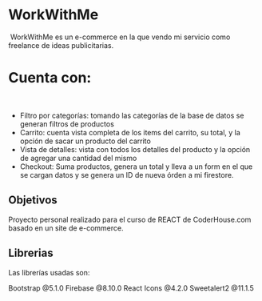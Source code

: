 
# WorkWithMe
​
WorkWithMe es un e-commerce en la que vendo mi servicio como freelance de ideas publicitarias.
​
# Cuenta con:
​
- Filtro por categorías: tomando las categorías de la base de datos se generan filtros de productos
- Carrito: cuenta vista completa de los items del carrito, su total, y la opción de sacar un producto del carrito
- Vista de detalles: vista con todos los detalles del producto y la opción de agregar una cantidad del mismo
- Checkout: Suma productos, genera un total y lleva a un form en el que se cargan datos y se genera un ID de nueva órden a mi firestore. 

## Objetivos

Proyecto personal realizado para el curso de REACT de CoderHouse.com basado en un site de e-commerce. 

## Librerias 

Las librerías usadas son:

Bootstrap @5.1.0
Firebase @8.10.0
React Icons @4.2.0
Sweetalert2 @11.1.5


